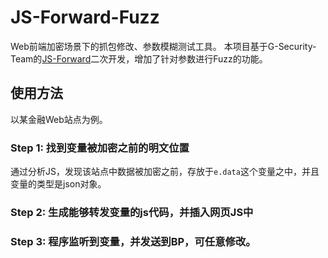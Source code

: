 # JS-Forward-Fuzz

Web前端加密场景下的抓包修改、参数模糊测试工具。
本项目基于G-Security-Team的[JS-Forward](https://github.com/G-Security-Team/JS-Forward)二次开发，增加了针对参数进行Fuzz的功能。

## 使用方法

以某金融Web站点为例。

### Step 1: 找到变量被加密之前的明文位置

通过分析JS，发现该站点中数据被加密之前，存放于`e.data`这个变量之中，并且变量的类型是json对象。

### Step 2: 生成能够转发变量的js代码，并插入网页JS中


### Step 3: 程序监听到变量，并发送到BP，可任意修改。
